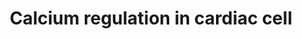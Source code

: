 ---
annotations:
- id: DOID:1287
  parent: null
  type: Disease Ontology
  value: cardiovascular system disease
- id: PW:0001140
  parent: regulatory pathway
  type: Pathway Ontology
  value: calcium/calcium-mediated signaling pathway
- id: CL:0000746
  parent: native cell
  type: Cell Type Ontology
  value: cardiac muscle cell
authors:
- MaintBot
- Thomas
- Christine Chichester
- Mkutmon
- Eweitz
description: 'Calcium is a common signaling mechanism, as once it enters the cytoplasm
  it exerts allosteric regulatory affects on many enzymes and proteins. Calcium can
  act in signal transduction after influx resulting from activation of ion channels
  or as a second messenger caused by indirect signal transduction pathways such as
  G protein-coupled receptors. Movement of calcium ions from the extracellular compartment
  to the intracellular compartment alters membrane depolarisation. This is seen in
  the heart, during the plateau phase of ventricular contraction. In this example,
  calcium acts to maintain depolarisation of the heart.  Source: [[wikipedia:Calcium_signaling|Wikipedia]]'
last-edited: 2021-05-21
organisms:
- Bos taurus
redirect_from:
- /index.php/Pathway:WP1043
- /instance/WP1043
revision: null
schema-jsonld:
- '@context': https://schema.org/
  '@id': https://wikipathways.github.io/pathways/WP1043.html
  '@type': Dataset
  creator:
    '@type': Organization
    name: WikiPathways
  description: 'Calcium is a common signaling mechanism, as once it enters the cytoplasm
    it exerts allosteric regulatory affects on many enzymes and proteins. Calcium
    can act in signal transduction after influx resulting from activation of ion channels
    or as a second messenger caused by indirect signal transduction pathways such
    as G protein-coupled receptors. Movement of calcium ions from the extracellular
    compartment to the intracellular compartment alters membrane depolarisation. This
    is seen in the heart, during the plateau phase of ventricular contraction. In
    this example, calcium acts to maintain depolarisation of the heart.  Source: [[wikipedia:Calcium_signaling|Wikipedia]]'
  keywords:
  - ADCY1
  - ADCY2
  - ADCY3
  - ADCY4
  - ADCY5
  - ADCY6
  - ADCY7
  - ADCY8
  - ADCY9
  - ADP
  - ADRA1A
  - ADRA1B
  - ADRA1D
  - ADRB1
  - ADRB2
  - ADRB3
  - ANXA6
  - ARRB1
  - ARRB2
  - ATP
  - ATP1A4
  - ATP1B1
  - ATP1B2
  - ATP1B3
  - ATP2A2
  - ATP2A3
  - ATP2B1
  - ATP2B2
  - ATP2B3
  - Acetylcholine
  - CACNA1A
  - CACNA1B
  - CACNA1C
  - CACNA1D
  - CACNA1E
  - CACNA1S
  - CACNB1
  - CACNB3
  - CALM1
  - CALM2
  - CALR
  - CAMK1
  - CAMK2A
  - CAMK2B
  - CAMK2D
  - CAMK2G
  - CAMK4
  - CASQ1
  - CASQ2
  - CHRM1
  - CHRM2
  - CHRM3
  - CHRM4
  - CHRM5
  - Ca2+
  - Connexin
  - DAG
  - Epinephrine
  - FKBP1A
  - FXYD2
  - GJA1
  - GJA3
  - GJA4
  - GJA5
  - GJA8
  - GJA9
  - GJB1
  - GJB2
  - GJB3
  - GJB4
  - GJB5
  - GJB6
  - GJC1
  - GJC2
  - GJD2
  - GNA11
  - GNAI1
  - GNAI2
  - GNAI3
  - GNAO1
  - GNAQ
  - GNAS
  - GNAZ
  - GNB1
  - GNB2
  - GNB3
  - GNB4
  - GNB5
  - GNG11
  - GNG12
  - GNG13
  - GNG2
  - GNG3
  - GNG4
  - GNG5
  - GNG7
  - GNG8
  - GNGT1
  - GRK4
  - GRK5
  - GRK6
  - IP3
  - IP4
  - ITPR1
  - ITPR2
  - ITPR3
  - K+
  - KCNB1
  - KCNJ3
  - KCNJ5
  - Na+
  - PIP2
  - PKIA
  - PKIB
  - PKIG
  - PLCB3
  - PLN
  - PRKACA
  - PRKACB
  - PRKAR1A
  - PRKAR1B
  - PRKAR2A
  - PRKAR2B
  - PRKCA
  - PRKCB
  - PRKCD
  - PRKCE
  - PRKCG
  - PRKCH
  - PRKCQ
  - PRKCZ
  - PRKD1
  - Pi
  - RGS1
  - RGS10
  - RGS11
  - RGS14
  - RGS16
  - RGS17
  - RGS18
  - RGS19
  - RGS2
  - RGS20
  - RGS3
  - RGS4
  - RGS5
  - RGS6
  - RGS7
  - RGS9
  - RYR1
  - RYR2
  - RYR3
  - SFN
  - SLC8A1
  - SLC8A3
  - YWHAB
  - YWHAE
  - YWHAG
  - YWHAH
  - YWHAQ
  - YWHAZ
  - cAMP
  license: CC0
  name: Calcium regulation in cardiac cell
seo: CreativeWork
title: Calcium regulation in cardiac cell
wpid: WP1043
---